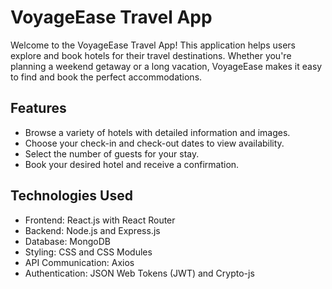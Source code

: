 # VoyageEase Travel App

Welcome to the VoyageEase Travel App! This application helps users explore and book hotels for their travel destinations. 
Whether you're planning a weekend getaway or a long vacation, VoyageEase makes it easy to find and book the perfect accommodations.

## Features

- Browse a variety of hotels with detailed information and images.
- Choose your check-in and check-out dates to view availability.
- Select the number of guests for your stay.
- Book your desired hotel and receive a confirmation.

## Technologies Used

- Frontend: React.js with React Router
- Backend: Node.js and Express.js
- Database: MongoDB
- Styling: CSS and CSS Modules
- API Communication: Axios
- Authentication: JSON Web Tokens (JWT) and Crypto-js


